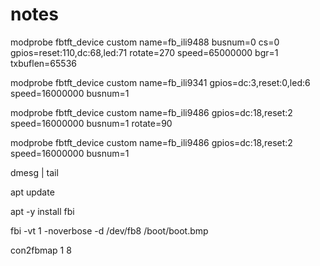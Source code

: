# notes
modprobe fbtft_device custom name=fb_ili9488 busnum=0 cs=0 gpios=reset:110,dc:68,led:71 rotate=270 speed=65000000 bgr=1 txbuflen=65536

modprobe fbtft_device custom name=fb_ili9341 gpios=dc:3,reset:0,led:6 speed=16000000 busnum=1

modprobe fbtft_device custom name=fb_ili9486 gpios=dc:18,reset:2 speed=16000000 busnum=1 rotate=90

modprobe fbtft_device custom name=fb_ili9486 gpios=dc:18,reset:2 speed=16000000 busnum=1

dmesg | tail

apt update

apt -y install fbi

fbi -vt 1 -noverbose -d /dev/fb8 /boot/boot.bmp

con2fbmap 1 8
